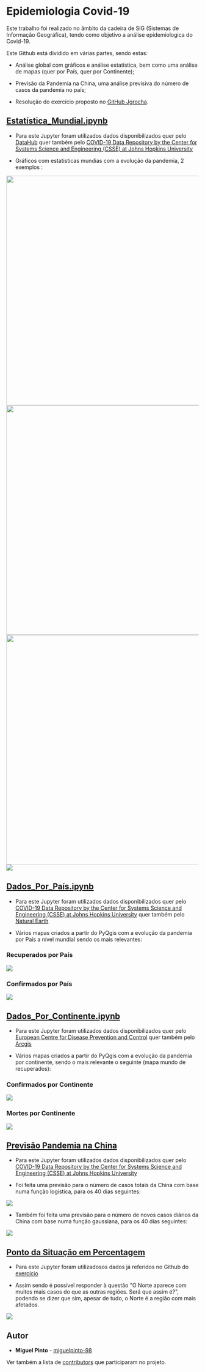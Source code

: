 # Epidemiologia Covid-19
 
 Este trabalho foi realizado no âmbito da cadeira de SIG (Sistemas de Informação Geográfica), tendo como objetivo a análise epidemiologica do Covid-19.

Este Github está dividido em várias partes, sendo estas:
* Análise global com  gráficos e análise estatística, bem como uma análise de mapas (quer por País, quer por Continente);

* Previsão da Pandemia na China, uma análise previsiva do número de casos da pandemia no país;

* Resolução do exercício proposto no [GitHub Jgrocha](https://github.com/jgrocha/covid-pt/tree/master/Jupyter).

## [Estatística_Mundial.ipynb](https://github.com/miguelpinto-98/Epidemiologia/blob/master/Estatística_Mundial.ipynb) 
* Para este Jupyter foram utilizados dados disponibilizados quer pelo [DataHub](https://datahub.io/core/covid-19) quer também pelo
[COVID-19 Data Repository by the Center for Systems Science and Engineering (CSSE) at Johns Hopkins University](https://github.com/CSSEGISandData/COVID-19)

* Gráficos com estatisticas mundias com a evolução da pandemia, 2 exemplos :
<img src="figuras/EVpandemia.png" width="600" height="600">
<img src="figuras/graf.EVconfirmados.png" width="600" height="600">
<img src="figuras/graf.EVinfetados.png" width="600" height="600">
<img src="figuras/pieCountries.png">


## [Dados_Por_País.ipynb](https://github.com/miguelpinto-98/Epidemiologia/blob/master/Dados_Por_País.ipynb) 

* Para este Jupyter foram utilizados dados disponibilizados quer pelo [COVID-19 Data Repository by the Center for Systems Science and Engineering (CSSE) at Johns Hopkins University](https://github.com/CSSEGISandData/COVID-19) quer também pelo
[Natural Earth](https://www.naturalearthdata.com/)

* Vários mapas criados a partir do PyQgis com a evolução da pandemia por País a nível mundial  sendo os mais relevantes:

### Recuperados por País
<img src="figuras/Mundo_Recuperados.png">

### Confirmados por País
<img src="figuras/Mundo_Confirmados.png">



## [Dados_Por_Continente.ipynb](https://github.com/miguelpinto-98/Epidemiologia/blob/master/Dados_Por_Continente.ipynb) 

* Para este Jupyter foram utilizados dados disponibilizados quer pelo [European Centre for Disease Prevention and Control](https://www.ecdc.europa.eu/en/publications-data/download-todays-data-geographic-distribution-covid-19-cases-worldwide) quer também pelo
[Arcgis](https://www.arcgis.com/home/item.html?id=5cf4f223c4a642eb9aa7ae1216a04372)

* Vários mapas criados a partir do PyQgis com a evolução da pandemia por continente, sendo o mais relevante o seguinte (mapa mundo de recuperados):

### Confirmados por Continente

<img src="figuras/ECDC_confirmados.png" >

### Mortes por Continente
<img src="figuras/ECDC_Mortes.png">


## [Previsão Pandemia na China](https://github.com/miguelpinto-98/Epidemiologia/blob/master/Previs%C3%A3o%20Pandemia%20na%20China/Previs%C3%A3o.ipynb) 

* Para este Jupyter foram utilizados dados disponibilizados quer pelo [COVID-19 Data Repository by the Center for Systems Science and Engineering (CSSE) at Johns Hopkins University](https://github.com/CSSEGISandData/COVID-19)

* Foi feita uma previsão para o número de casos totais da China com base numa função logística, para os 40 dias seguintes:

<img src="figuras/ChinaTotal.png" >

* Também foi feita uma previsão para o número de novos casos diários da China com base numa função gaussiana, para os 40 dias seguintes:

<img src="figuras/ChinaDiario.png">

## [Ponto da Situação em Percentagem](https://github.com/miguelpinto-98/Epidemiologia/blob/master/Ponto%20da%20Situa%C3%A7%C3%A3o%20em%20Percentagem.ipynb)

* Para este Jupyter foram utilizadosos dados já referidos no Github do [exercício](https://github.com/jgrocha/covid-pt/blob/master/Jupyter/Ponto%20da%20Situa%C3%A7%C3%A3o%20em%20Percentagem.ipynb)

* Assim sendo é possível responder à questão "O Norte aparece com muitos mais casos do que as outras regiões. Será que assim é?", podendo se dizer que sim, apesar de tudo, o Norte é a região com mais afetados.

<img src="figuras/portugal.png">


## Autor
* **Miguel Pinto**  - [miguelpinto-98](https://github.com/miguelpinto-98)

Ver também a lista de  [contributors](https://github.com/miguelpinto-98/Epidemiologia/contributors) que participaram no projeto.
